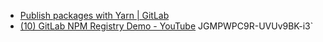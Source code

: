 * [Publish packages with Yarn | GitLab](https://docs.gitlab.com/ee/user/packages/yarn_repository/)
* [(10) GitLab NPM Registry Demo - YouTube](https://www.youtube.com/watch?v=yvLxtkvsFDA)
JGMPWPC9R-UVUv9BK-i3`